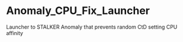 # Anomaly_CPU_Fix_Launcher
Launcher to STALKER Anomaly that prevents random CtD setting CPU affinity

